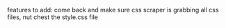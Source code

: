 features to add:
come back and make sure css scraper is grabbing all css files, nut chest the style.css file
